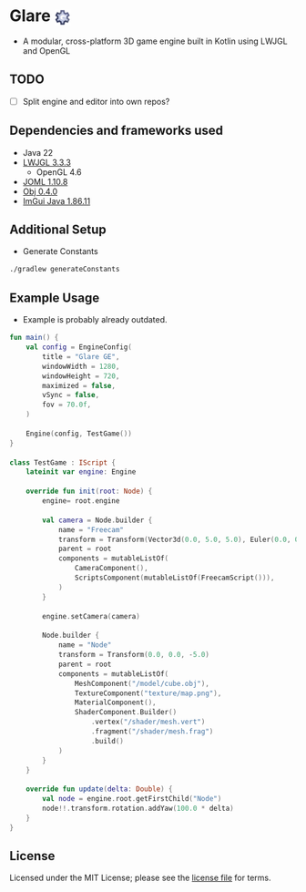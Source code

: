 # Glare <img src="src/main/resources/me/johanrong/glare/assets/glare_icon.png" alt="icon" width="28" height="28" style="vertical-align:middle;">
- A modular, cross-platform 3D game engine built in Kotlin using LWJGL and OpenGL

## TODO
- [ ] Split engine and editor into own repos?

## Dependencies and frameworks used
- Java 22
- [LWJGL 3.3.3](https://www.lwjgl.org/)
    - OpenGL 4.6
- [JOML 1.10.8](https://github.com/JOML-CI/JOML)
- [Obj 0.4.0](https://github.com/javagl/Obj)
- [ImGui Java 1.86.11](https://github.com/SpaiR/imgui-java)

## Additional Setup
- Generate Constants
```bash
./gradlew generateConstants
```

## Example Usage
- Example is probably already outdated.
```kotlin
fun main() {
    val config = EngineConfig(
        title = "Glare GE",
        windowWidth = 1280,
        windowHeight = 720,
        maximized = false,
        vSync = false,
        fov = 70.0f,
    )

    Engine(config, TestGame())
}

class TestGame : IScript {
    lateinit var engine: Engine

    override fun init(root: Node) {
        engine= root.engine

        val camera = Node.builder {
            name = "Freecam"
            transform = Transform(Vector3d(0.0, 5.0, 5.0), Euler(0.0, 0.0, -90.0))
            parent = root
            components = mutableListOf(
                CameraComponent(),
                ScriptsComponent(mutableListOf(FreecamScript())),
            )
        }

        engine.setCamera(camera)

        Node.builder {
            name = "Node"
            transform = Transform(0.0, 0.0, -5.0)
            parent = root
            components = mutableListOf(
                MeshComponent("/model/cube.obj"),
                TextureComponent("texture/map.png"),
                MaterialComponent(),
                ShaderComponent.Builder()
                    .vertex("/shader/mesh.vert")
                    .fragment("/shader/mesh.frag")
                    .build()
            )
        }
    }

    override fun update(delta: Double) {
        val node = engine.root.getFirstChild("Node")
        node!!.transform.rotation.addYaw(100.0 * delta)
    }
}
```

## License
Licensed under the MIT License; please see the [license file](LICENSE) for terms.
